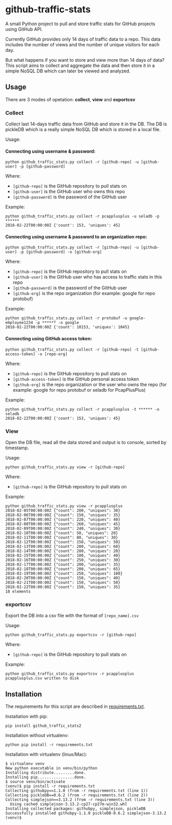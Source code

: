 # github-traffic-stats
A small Python project to pull and store traffic stats for GitHub projects using GitHub API.

Currently GitHub provides only 14 days of traffic data to a repo. This data includes the number of views and the number of unique visitors for each day. 

But what happens if you want to store and view more than 14 days of data?
This script aims to collect and aggregate the data and then store it in a simple NoSQL DB which can later be viewed and analyzed.

## Usage ##

There are 3 modes of opetation: **collect**, **view** and **exportcsv**

### Collect ###

Collect last 14-days traffic data from GitHub and store it in the DB. The DB is pickleDB which is a really simple NoSQL DB which is stored in a local file.

Usage:

#### Connecting using username & password: ####

`python github_traffic_stats.py collect -r [github-repo] -u [github-user] -p [github-password]`

Where:
 - `[github-repo]` is the GitHub repository to pull stats on
 - `[github-user]` is the GitHub user who owns this repo
 - `[github-password]` is the password of the GitHub user

Example:

```
python github_traffic_stats.py collect -r pcapplusplus -u seladb -p ******
2018-02-22T00:00:00Z {'count': 153, 'uniques': 45}
```


#### Connecting using username & password to an organization repo: ####

`python github_traffic_stats.py collect -r [github-repo] -u [github-user] -p [github-password] -o [github-org]`

Where:
 - `[github-repo]` is the GitHub repository to pull stats on
 - `[github-user]` is the GitHub user who has access to traffic stats in this repo
 - `[github-password]` is the password of the GitHub user
 - `[github-org]` is the repo organization (for example: google for repo protobuf)

Example:

```
python github_traffic_stats.py collect -r protobuf -u google-employee1234 -p ****** -o google
2018-02-22T00:00:00Z {'count': 10153, 'uniques': 1045}
```


#### Connecting using GitHub access token: ####

`python github_traffic_stats.py collect -r [github-repo] -t [github-access-token] -o [repo-org]`

Where:
 - `[github-repo]` is the GitHub repository to pull stats on
 - `[github-access-token]` is the GitHub personal access token
 - `[github-org]` is the repo organization or the user who owns the repo (for example: google for repo protobuf or seladb for PcapPlusPlus)

Example:

```
python github_traffic_stats.py collect -r pcapplusplus -t ****** -o seladb
2018-02-22T00:00:00Z {'count': 153, 'uniques': 45}
```


### View ###
 
 Open the DB file, read all the data stored and output is to console, sorted by timestamp.
 
 Usage:
 
 `python github_traffic_stats.py view -r [github-repo]`
 
 Where:
 - `[github-repo]` is the GitHub repository to pull stats on

Example:
```
python github_traffic_stats.py view -r pcapplusplus
2018-02-05T00:00:00Z {"count": 200, "uniques": 30}
2018-02-06T00:00:00Z {"count": 150, "uniques": 35}
2018-02-07T00:00:00Z {"count": 220, "uniques": 40}
2018-02-08T00:00:00Z {"count": 260, "uniques": 45}
2018-02-09T00:00:00Z {"count": 240, "uniques": 30}
2018-02-10T00:00:00Z {"count": 50, "uniques": 20}
2018-02-11T00:00:00Z {"count": 80, "uniques": 30}
2018-02-12T00:00:00Z {"count": 150, "uniques": 50}
2018-02-13T00:00:00Z {"count": 200, "uniques": 60}
2018-02-14T00:00:00Z {"count": 280, "uniques": 20}
2018-02-15T00:00:00Z {"count": 100, "uniques": 40}
2018-02-16T00:00:00Z {"count": 250, "uniques": 30}
2018-02-17T00:00:00Z {"count": 200, "uniques": 35}
2018-02-18T00:00:00Z {"count": 200, "uniques": 65}
2018-02-19T00:00:00Z {"count": 250, "uniques": 100}
2018-02-20T00:00:00Z {"count": 150, "uniques": 40}
2018-02-21T00:00:00Z {"count": 150, "uniques": 50}
2018-02-22T00:00:00Z {"count": 150, "uniques": 35}
18 elements
```

### exportcsv ###

Export the DB into a csv file with the format of `[repo_name].csv`

Usage:
 
 `python github_traffic_stats.py exportcsv -r [github-repo]`
 
 Where:
 - `[github-repo]` is the GitHub repository to pull stats on

Example:
```
python github_traffic_stats.py exportcsv -r pcapplusplus
pcapplusplus.csv written to disk
```

## Installation ##

The requirements for this script are described in [requirements.txt](https://github.com/seladb/github-traffic-stats/blob/master/requirements.txt).

Installation with pip:
```
pip install github_traffic_stats2
```

Installation without virtualenv:
```
python pip install -r requirements.txt
```

Installation with virtualenv (linux/Mac):
```
$ virtualenv venv
New python executable in venv/bin/python
Installing distribute.........done.
Installing pip................done.
$ source venv/bin/activate
(venv)$ pip install -r requirements.txt
Collecting githubpy==1.1.0 (from -r requirements.txt (line 1))
Collecting pickleDB==0.6.2 (from -r requirements.txt (line 2))
Collecting simplejson==3.13.2 (from -r requirements.txt (line 3))
  Using cached simplejson-3.13.2-cp27-cp27m-win32.whl
Installing collected packages: githubpy, simplejson, pickleDB
Successfully installed githubpy-1.1.0 pickleDB-0.6.2 simplejson-3.13.2
(venv)$
```
